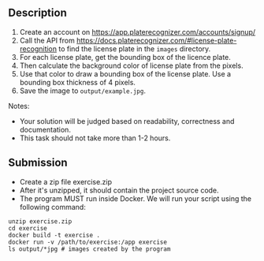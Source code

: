## Description

1. Create an account on https://app.platerecognizer.com/accounts/signup/
2. Call the API from https://docs.platerecognizer.com/#license-plate-recognition to find the license plate in the `images` directory.
3. For each license plate, get the bounding box of the licence plate.
4. Then calculate the background color of license plate from the pixels.
5. Use that color to draw a bounding box of the license plate. Use a bounding box thickness of 4 pixels.
6. Save the image to `output/example.jpg`.

Notes:
- Your solution will be judged based on readability, correctness and documentation.
- This task should not take more than 1-2 hours.

## Submission

- Create a zip file exercise.zip
- After it's unzipped, it should contain the project source code.
- The program MUST run inside Docker. We will run your script using the following command:

```shell
unzip exercise.zip
cd exercise
docker build -t exercise .
docker run -v /path/to/exercise:/app exercise
ls output/*jpg # images created by the program
```
